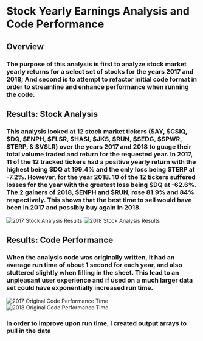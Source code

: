 # Stock Yearly Earnings Analysis and Code Performance
## Overview
### The purpose of this analysis is first to analyze stock market yearly returns for a select set of stocks for the years 2017 and 2018; And second is to attempt to refactor initial code format in order to streamline and enhance performance when running the code.
## Results: Stock Analysis
### This analysis looked at 12 stock market tickers ($AY, $CSIQ, $DQ, $ENPH, $FLSR, $HASI, $JKS, $RUN, $SEDG, $SPWR, $TERP, & $VSLR) over the years 2017 and 2018 to guage their total volume traded and return for the requested year. In 2017, 11 of the 12 tracked tickers had a positive yearly return with the highest being $DQ at 199.4% and the only loss being $TERP at -7.2%. However, for the year 2018. 10 of the 12 tickers suffered losses for the year with the greatest loss being $DQ at -62.6%. The 2 gainers of 2018, $ENPH and $RUN, rose 81.9% and 84% respectively. This shows that the best time to sell would have been in 2017 and possibly buy again in 2018.
![2017 Stock Analysis Results](https://user-images.githubusercontent.com/102704559/164937105-f99290bb-dc5b-4dac-a769-d6e3bd2a52a0.PNG)
![2018 Stock Analysis Results](https://user-images.githubusercontent.com/102704559/164937116-edb368fb-5d3b-495f-a7f2-0040e6b40e34.PNG)


## Results: Code Performance
### When the analysis code was originally written, it had an average run time of about 1 second for each year, and also stuttered slightly when filling in the sheet. This lead to an unpleasant user experience and if used on a much larger data set could have exponentially increased run time.
![2017 Original Code Performance Time](https://user-images.githubusercontent.com/102704559/164936534-47c3079d-5ee2-4266-aebc-73e9ed1504a8.PNG)
![2018 Original Code Performance Time](https://user-images.githubusercontent.com/102704559/164936510-22955a12-8bd6-4ece-8aa2-fe80b0d20b07.PNG)
### In order to improve upon run time, I created output arrays to pull in the data
